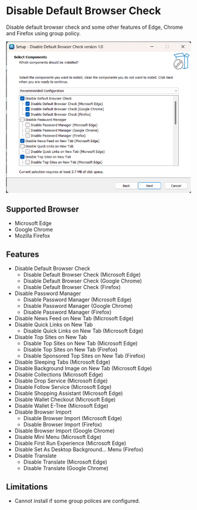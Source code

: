 # Disable Default Browser Check

Disable default browser check and some other features of Edge, Chrome and
Firefox using group policy.

![Screenshot](screenshot.png)

## Supported Browser

* Microsoft Edge
* Google Chrome
* Mozilla Firefox

## Features

* Disable Default Browser Check
    * Disable Default Browser Check (Microsoft Edge)
    * Disable Default Browser Check (Google Chrome)
    * Disable Default Browser Check (Firefox)
* Disable Password Manager
    * Disable Password Manager (Microsoft Edge)
    * Disable Password Manager (Google Chrome)
    * Disable Password Manager (Firefox)
* Disable News Feed on New Tab (Microsoft Edge)
* Disable Quick Links on New Tab
    * Disable Quick Links on New Tab (Microsoft Edge)
* Disable Top Sites on New Tab
    * Disable Top Sites on New Tab (Microsoft Edge)
    * Disable Top Sites on New Tab (Firefox)
    * Disable Sponsored Top Sites on New Tab (Firefox)
* Disable Sleeping Tabs (Microsoft Edge)
* Disable Background Image on New Tab (Microsoft Edge)
* Disable Collections (Microsoft Edge)
* Disable Drop Service (Microsoft Edge)
* Disable Follow Service (Microsoft Edge)
* Disable Shopping Assistant (Microsoft Edge)
* Disable Wallet Checkout (Microsoft Edge)
* Disable Wallet E-Tree (Microsoft Edge)
* Disable Browser Import
    * Disable Browser Import (Microsoft Edge)
    * Disable Browser Import (Firefox)
* Disable Browser Import (Google Chrome)
* Disable Mini Menu (Microsoft Edge)
* Disable First Run Experience (Microsoft Edge)
* Disable Set As Desktop Background... Menu (Firefox)
* Disable Translate
   * Disable Translate (Microsoft Edge)
   * Disable Translate (Google Chrome)

## Limitations

* Cannot install if some group polices are configured.

